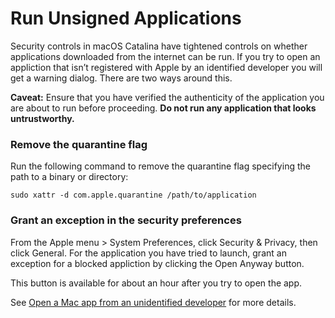 # Run Unsigned Applications

Security controls in macOS Catalina have tightened controls on whether applications downloaded from the internet can be run. If you try to open an appliction that isn’t registered with Apple by an identified developer you will get a warning dialog. There are two ways around this.

__Caveat:__ Ensure that you have verified the authenticity of the application you are about to run before proceeding. __Do not run any application that looks untrustworthy.__

### Remove the quarantine flag

Run the following command to remove the quarantine flag specifying the path to a binary or directory:

```
sudo xattr -d com.apple.quarantine /path/to/application
```

### Grant an exception in the security preferences

From the Apple menu  > System Preferences, click Security & Privacy, then click General. For the application you have tried to launch, grant an exception for a blocked appliction by clicking the Open Anyway button. 

This button is available for about an hour after you try to open the app.

See [Open a Mac app from an unidentified developer](https://support.apple.com/en-nz/guide/mac-help/mh40616/mac) for more details.
